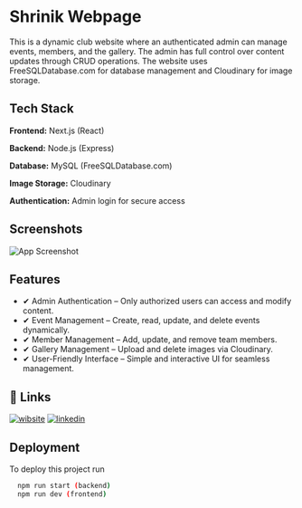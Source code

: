 
# Shrinik Webpage

This is a dynamic club website where an authenticated admin can manage events, members, and the gallery. The admin has full control over content updates through CRUD operations. The website uses FreeSQLDatabase.com for database management and Cloudinary for image storage.


## Tech Stack


**Frontend:** Next.js (React)

**Backend:** Node.js (Express)

**Database:** MySQL (FreeSQLDatabase.com)

**Image Storage:** Cloudinary

**Authentication:** Admin login for secure access


## Screenshots

![App Screenshot](https://drive.google.com/file/d/1NGLCIXNH61umlC9Z6DJQE_TYHBFzJsbw/view?usp=sharing)


## Features

- ✔ Admin Authentication – Only authorized users can access and modify content.
- ✔ Event Management – Create, read, update, and delete events dynamically.
- ✔ Member Management – Add, update, and remove team members.
- ✔ Gallery Management – Upload and delete images via Cloudinary.
- ✔ User-Friendly Interface – Simple and interactive UI for seamless management.


## 🔗 Links
[![wibsite](https://img.shields.io/badge/Website-000?style=for-the-badge&logo=ko-fi&logoColor=white)](https://shrinik-project.vercel.app/)
[![linkedin](https://img.shields.io/badge/linkedin-0A66C2?style=for-the-badge&logo=linkedin&logoColor=white)](https://www.linkedin.com/in/rishabh-mishra-63a904259/)



## Deployment

To deploy this project run

```bash
  npm run start (backend)
  npm run dev (frontend)
```

